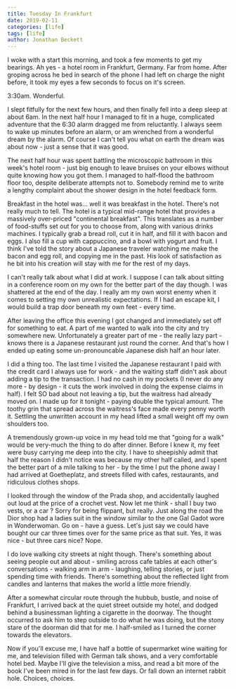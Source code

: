 ```yaml
---
title: Tuesday In Frankfurt
date: 2019-02-11
categories: [life]
tags: [life]
author: Jonathan Beckett
---
```


I woke with a start this morning, and took a few moments to get my bearings. Ah yes - a hotel room in Frankfurt, Germany. Far from home. After groping across he bed in search of the phone I had left on charge the night before, it took my eyes a few seconds to focus on it's screen.

3:30am. Wonderful.

I slept fitfully for the next few hours, and then finally fell into a deep sleep at about 6am. In the next half hour I managed to fit in a huge, complicated adventure that the 6:30 alarm dragged me from reluctantly. I always seem to wake up minutes before an alarm, or am wrenched from a wonderful dream by the alarm. Of course I can't tell you what on earth the dream was about now - just a sense that it was good.

The next half hour was spent battling the microscopic bathroom in this week's hotel room - just big enough to leave bruises on your elbows without quite knowing how you got them. I managed to half-flood the bathroom floor too, despite deliberate attempts not to. Somebody remind me to write a lengthy complaint about the shower design in the hotel feedback form.

Breakfast in the hotel was... well it was breakfast in the hotel. There's not really much to tell. The hotel is a typical mid-range hotel that provides a massively over-priced "continental breakfast". This translates as a number of food-stuffs set out for you to choose from, along with various drinks machines. I typically grab a bread roll, cut it in half, and fill it with bacon and eggs. I also fill a cup with cappuccino, and a bowl with yogurt and fruit. I think I've told the story about a Japanese traveler watching me make the bacon and egg roll, and copying me in the past. His look of satisfaction as he bit into his creation will stay with me for the rest of my days.

I can't really talk about what I did at work. I suppose I can talk about sitting in a conference room on my own for the better part of the day though. I was shattered at the end of the day. I really am my own worst enemy when it comes to setting my own unrealistic expectations. If I had an escape kit, I would build a trap door beneath my own feet - every time.

After leaving the office this evening I got changed and immediately set off for something to eat. A part of me wanted to walk into the city and try somewhere new. Unfortunately a greater part of me - the really lazy part - knows there is a Japanese restaurant just round the corner. And that's how I ended up eating some un-pronouncable Japanese dish half an hour later.

I did a thing too. The last time I visited the Japanese restaurant I paid with the credit card I always use for work - and the waiting staff didn't ask about adding a tip to the transaction. I had no cash in my pockets (I never do any more - by design - it cuts the work involved in doing the expense claims in half). I felt SO bad about not leaving a tip, but the waitress had already moved on. I made up for it tonight - paying double the typical amount. The toothy grin that spread across the waitress's face made every penny worth it. Settling the unwritten account in my head lifted a small weight off my own shoulders too.

A tremendously grown-up voice in my head told me that "going for a walk" would be very-much the thing to do after dinner. Before I knew it, my feet were busy carrying me deep into the city. I have to sheepishly admit that half the reason I didn't notice was because my other half called, and I spent the better part of a mile talking to her - by the time I put the phone away I had arrived at Goetheplatz, and streets filled with cafes, restaurants, and ridiculous clothes shops.

I looked through the window of the Prada shop, and accidentally laughed out loud at the price of a crochet vest. Now let me think - shall I buy two vests, or a car ? Sorry for being flippant, but really. Just along the road the Dior shop had a ladies suit in the window similar to the one Gal Gadot wore in Wonderwoman. Go on - have a guess. Let's just say we could have bought our car three times over for the same price as that suit. Yes, it was nice - but three cars nice? Nope.

I do love walking city streets at night though. There's something about seeing people out and about - smiling across cafe tables at each other's conversations - walking arm in arm - laughing, telling stories, or just spending time with friends. There's something about the reflected light from candles and lanterns that makes the world a little more friendly.

After a somewhat circular route through the hubbub, bustle, and noise of Frankfurt, I arrived back at the quiet street outside my hotel, and dodged behind a businessman lighting a cigarette in the doorway. The thought occurred to ask him to step outside to do what he was doing, but the stony stare of the doorman did that for me. I half-smiled as I turned the corner towards the elevators.

Now if you'll excuse me, I have half a bottle of supermarket wine waiting for me, and television filled with German talk shows, and a very comfortable hotel bed. Maybe I'll give the television a miss, and read a bit more of the book I've been mired in for the last few days. Or fall down an internet rabbit hole. Choices, choices.